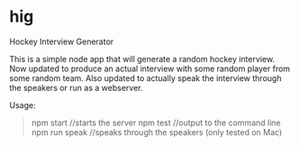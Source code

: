 # hig
Hockey Interview Generator

This is a simple node app that will generate a random hockey interview. Now updated to produce an actual interview with some random player from some random team. Also updated to actually speak the interview through the speakers or run as a webserver.

Usage:
> npm start //starts the server
> npm test //output to the command line
> npm run speak //speaks through the speakers (only tested on Mac)
